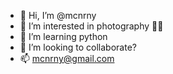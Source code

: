 - 👋 Hi, I’m @mcnrny
- 👀 I’m interested in photography 🤳🏻
- 🌱 I’m learning python
- 💞️ I’m looking to collaborate?
- 📫 mcnrny@gmail.com

<!---
mcnrny/mcnrny is a ✨ special ✨ repository because its `README.md` (this file) appears on your GitHub profile.
You can click the Preview link to take a look at your changes.
--->
